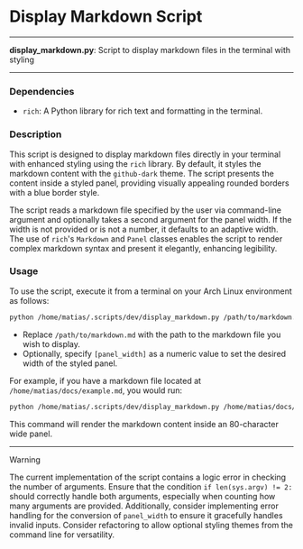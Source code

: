 # Display Markdown Script

---

**display_markdown.py**: Script to display markdown files in the terminal with styling

---

### Dependencies

- `rich`: A Python library for rich text and formatting in the terminal.

### Description

This script is designed to display markdown files directly in your terminal with enhanced styling using the `rich` library. By default, it styles the markdown content with the `github-dark` theme. The script presents the content inside a styled panel, providing visually appealing rounded borders with a blue border style. 

The script reads a markdown file specified by the user via command-line argument and optionally takes a second argument for the panel width. If the width is not provided or is not a number, it defaults to an adaptive width. The use of `rich`'s `Markdown` and `Panel` classes enables the script to render complex markdown syntax and present it elegantly, enhancing legibility.

### Usage

To use the script, execute it from a terminal on your Arch Linux environment as follows:

```bash
python /home/matias/.scripts/dev/display_markdown.py /path/to/markdown.md [panel_width]
```

- Replace `/path/to/markdown.md` with the path to the markdown file you wish to display.
- Optionally, specify `[panel_width]` as a numeric value to set the desired width of the styled panel.

For example, if you have a markdown file located at `/home/matias/docs/example.md`, you would run:

```bash
python /home/matias/.scripts/dev/display_markdown.py /home/matias/docs/example.md 80
```

This command will render the markdown content inside an 80-character wide panel.

---

> [!WARNING]
> The current implementation of the script contains a logic error in checking the number of arguments. Ensure that the condition `if len(sys.argv) != 2:` should correctly handle both arguments, especially when counting how many arguments are provided. Additionally, consider implementing error handling for the conversion of `panel_width` to ensure it gracefully handles invalid inputs. Consider refactoring to allow optional styling themes from the command line for versatility.